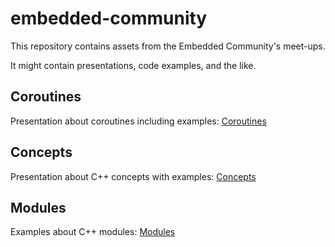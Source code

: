 # embedded-community

This repository contains assets from the Embedded Community's meet-ups.

It might contain presentations, code examples, and the like.

## Coroutines
Presentation about coroutines including examples:
[Coroutines](coroutines/Coroutines.md)

## Concepts
Presentation about C++ concepts with examples:
[Concepts](concepts/Concepts.md)

## Modules
Examples about C++ modules:
[Modules](modules/README.md)
